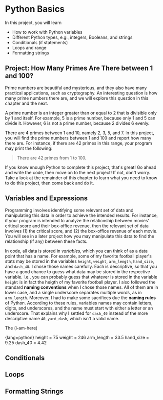 # Python Basics

In this project, you will learn

* How to work with Python variables
* Different Python types, e.g., integers, Booleans, and strings
* Conditionals (if statements)
* Loops and range
* Formatting strings

## Project: How Many Primes Are There between 1 and 100?

Prime numbers are beautiful and mysterious, and they also have many practical applications, such as cryptography. An interesting question is how many prime numbers there are, and we will explore this question in this chapter and the next.

A prime number is an integer greater than or equal to 2 that is divisible only by 1 and itself. For example, 5 is a prime number, because only 1 and 5 can divide it. However, 6 is not a prime number, because 2 divides 6 evenly.

There are 4 primes between 1 and 10, namely 2, 3, 5, and 7. In this project, you will find the prime numbers between 1 and 100 and report how many there are. For instance, if there are 42 primes in this range, your program may print the following:

> There are 42 primes from 1 to 100.

If you know enough Python to complete this project, that's great! Go ahead and write the code, then move on to the next project! If not, don't worry. Take a look at the remainder of this chapter to learn what you need to know to do this project, then come back and do it.

## Variables and Expressions

Programming involves identifying some relevant set of data and manipulating
this data in order to achieve the intended results. For instance, if your
program is intended to analyze the relationship between movies' critical
score and their box-office revenue, then the relevant set of data involves
(1) the critical score, and (2) the box-office revenue of each movie. You
will see in a later project how you may manipulate this data to find the
relationship (if any) between these facts.

In code, all data is stored in *variables*, which you can think of as
a data point that has a name. For example, some of my favorite football 
player's stats may be stored in the variables `height`, `weight`, 
`arm_length`, `hand_size`, and `dash_40`. I chose those names carefully. 
Each is descriptive, so that you have a good chance to guess what data
may be stored in the respective variable. I.e., you can probably guess
that whatever is stored in the variable `height` is in fact the heigth
of my favorite football player. I also followed the standard **naming
conventions** when I chose those names.  All of them are in lower case,
and a single underscore separates multiple words, as in `arm_length`.
Moreover, I had to make some sacrifices due the **naming rules** of
Python. According to these rules, variables names may contain letters,
digits, and underscores, and the name must start with either a letter
or an underscore. That explains why I settled for `dash_40` instead of
the more descriptive name `40_yard_dash`, which isn't a valid name.

The (i-am-here)

{lang=python}
    height = 75
    weight = 246
    arm_length = 33.5
    hand_size = 9.25
    dash_40 = 4.42

## Conditionals

## Loops

## Formatting Strings
